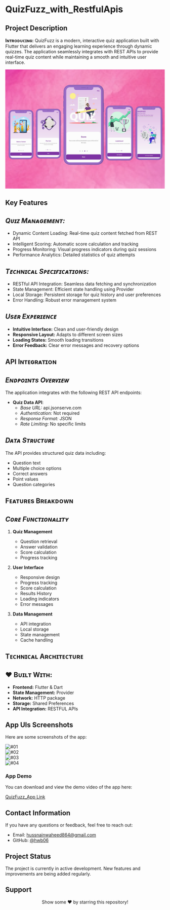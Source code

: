# QuizFuzz_with_RestfulApis

## Project Description

**Iɴᴛʀᴏᴅᴜᴄɪɴɢ:** QuizFuzz is a modern, interactive quiz application built with Flutter that delivers an engaging learning experience through dynamic quizzes. The application seamlessly integrates with REST APIs to provide real-time quiz content while maintaining a smooth and intuitive user interface. 

![App Cover](https://github.com/hwb06/QuizFuzz_with_RestfulApis/blob/main/assets/Project%20Showcase/App%20Cover.png)  

## Key Features
## *Qᴜɪᴢ Mᴀɴᴀɢᴇᴍᴇɴᴛ:*
  - Dynamic Content Loading: Real-time quiz content fetched from REST API 
  - Intelligent Scoring: Automatic score calculation and tracking 
  - Progress Monitoring: Visual progress indicators during quiz sessions 
  - Performance Analytics: Detailed statistics of quiz attempts

 ## *Tᴇᴄʜɴɪᴄᴀʟ Sᴘᴇᴄɪғɪᴄᴀᴛɪᴏɴs:*
  - RESTful API Integration: Seamless data fetching and synchronization 
  - State Management: Efficient state handling using Provider 
  - Local Storage: Persistent storage for quiz history and user preferences 
  - Error Handling: Robust error management system
    
## *Usᴇʀ Exᴘᴇʀɪᴇɴᴄᴇ*
  - **Intuitive Interface:** Clean and user-friendly design
  - **Responsive Layout:** Adapts to different screen sizes
  - **Loading States:** Smooth loading transitions
  - **Error Feedback:** Clear error messages and recovery options

## **API Iɴᴛᴇɢʀᴀᴛɪᴏɴ**
## *Eɴᴅᴘᴏɪɴᴛs Oᴠᴇʀᴠɪᴇᴡ*
The application integrates with the following REST API endpoints:
 - **Quiz Data API**:
   - *Base URL:* api.jsonserve.com
   - *Authentication:* Not required
   - *Response Format:* JSON
   - *Rate Limiting:* No specific limits

## *Dᴀᴛᴀ Sᴛʀᴜᴄᴛᴜʀᴇ*
The API provides structured quiz data including:
   - Question text
   - Multiple choice options
   - Correct answers
   - Point values
   - Question categories

## **Fᴇᴀᴛᴜʀᴇs Bʀᴇᴀᴋᴅᴏᴡɴ**
## *Cᴏʀᴇ Fᴜɴᴄᴛɪᴏɴᴀʟɪᴛʏ*
1. **Quiz Management**
   - Question retrieval
   - Answer validation
   - Score calculation
   - Progress tracking

2. **User Interface**
   - Responsive design
   - Progress tracking
   - Score calculation
   - Results History
   - Loading indicators
   - Error messages

3. **Data Management**
   - API integration
   - Local storage
   - State management
   - Cache handling

## **Tᴇᴄʜɴɪᴄᴀʟ Aʀᴄʜɪᴛᴇᴄᴛᴜʀᴇ**
 ## ♥ **Bᴜɪʟᴛ Wɪᴛʜ**:
  - **Frontend:** Flutter & Dart
  - **State Management:** Provider
  - **Network:** HTTP package
  - **Storage:** Shared Preferences
  - **API Integration:** RESTFUL APIs

## **App UIs Screenshots**
Here are some screenshots of the app:

![#01](https://github.com/hwb06/QuizFuzz_with_RestfulApis/blob/main/assets/Project%20Showcase/01.png)  
![#02](https://github.com/hwb06/QuizFuzz_with_RestfulApis/blob/main/assets/Project%20Showcase/02.png)  
![#03](https://github.com/hwb06/QuizFuzz_with_RestfulApis/blob/main/assets/Project%20Showcase/03.png)  
![#04](https://github.com/hwb06/QuizFuzz_with_RestfulApis/blob/main/assets/Project%20Showcase/04.png)  

### **App Demo**
You can download and view the demo video of the app here:

[QuizFuzz_App Link](https://www.dropbox.com/scl/fi/7svmp4mt0rcz0dt92xetz/Quiz-Fuz-Demo.mp4?rlkey=tz9zd3yfinlvlmr8ytxqm1b3b&st=dml2k57l&dl=0)

## **Contact Information**
If you have any questions or feedback, feel free to reach out:

- Email: hussnainwaheed864@gmail.com
- GitHub: [@hwb06](https://github.com/hwb06)

## **Project Status**
The project is currently in active development. New features and improvements are being added regularly.

## **Support**
<div align="center">
Show some ❤️ by starring this repository!
</div>
